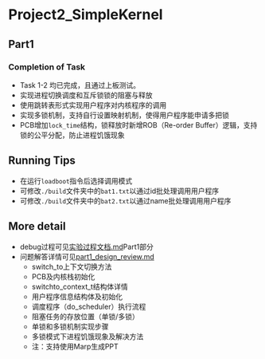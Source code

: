 # Project2_SimpleKernel
## Part1
### Completion of Task
+ Task 1-2 均已完成，且通过上板测试。
+ 实现进程切换调度和互斥锁锁的阻塞与释放
+ 使用跳转表形式实现用户程序对内核程序的调用
+ 实现多锁机制，支持自行设置映射机制，使得用户程序能申请多把锁
+ PCB增加`lock_time`结构，锁释放时新增ROB（Re-order Buffer）逻辑，支持锁的公平分配，防止进程饥饿现象


## Running Tips
+ 在运行`loadboot`指令后选择调用模式
+ 可修改`./build`文件夹中的`bat1.txt`以通过id批处理调用用户程序
+ 可修改`./build`文件夹中的`bat2.txt`以通过name批处理调用用户程序


## More detail
+ debug过程可见[实验过程文档.md](实验过程文档.md)Part1部分
+ 问题解答详情可见[part1_design_review.md](part1_design_review.md)
  + switch_to上下文切换方法
  + PCB及内核栈初始化
  + switchto_context_t结构体详情
  + 用户程序信息结构体及初始化
  + 调度程序（do_scheduler）执行流程
  + 阻塞任务的存放位置（单锁/多锁）
  + 单锁和多锁机制实现步骤
  + 多锁模式下进程饥饿现象及解决方法
  + 注：支持使用Marp生成PPT
